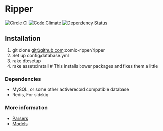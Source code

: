 # Ripper
[![Circle CI](https://img.shields.io/circleci/project/comic-ripper/ripper.svg)](https://circleci.com/gh/comic-ripper/ripper)
[![Code Climate](https://codeclimate.com/github/comic-ripper/ripper/badges/gpa.svg)](https://codeclimate.com/github/comic-ripper/ripper)
[![Dependency Status](https://gemnasium.com/comic-ripper/ripper.svg)](https://gemnasium.com/comic-ripper/ripper)

## Installation
 1. git clone git@github.com:comic-ripper/ripper
 2. Set up config/database.yml
 3. rake db:setup
 4. rake assets:install # This installs bower packages and fixes them a little

### Dependencies
 * MySQL, or some other activerecord compatible database
 * Redis, For sidekiq

### More information
* [Parsers](docs/parsers.md)
* [Models](docs/comic_models.md)
